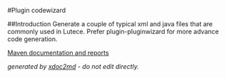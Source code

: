 
#Plugin codewizard

##Introduction
Generate a couple of typical xml and java files that are commonly used in Lutece. Prefer plugin-pluginwizard for more advance code generation.

[Maven documentation and reports](http://dev.lutece.paris.fr/plugins/plugin-codewizard/)



 *generated by [xdoc2md](https://github.com/lutece-platform/tools-maven-xdoc2md-plugin) - do not edit directly.*